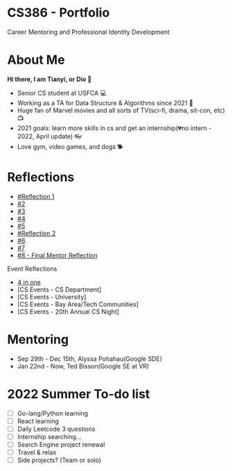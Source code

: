# CS386 - Portfolio 
Career Mentoring and Professional Identity Development

# About Me
**Hi there, I am Tianyi, or Dio 👋**
- Senior CS student at USFCA 💻
- Working as a TA for Data Structure & Algorithms since 2021 👣
- Huge fan of Marvel movies and all sorts of TV(sci-fi, drama, sit-con, etc) 📺
- 2021 goals: learn more skills in cs and get an internship(💔no intern - 2022, April update) 👓
- Love gym, video games, and dogs 🐕

# Reflections
- [#Reflection 1](https://github.com/DioFeng/DioFeng.github.io/blob/master/Reflections/%231.md)
- [#2](https://github.com/DioFeng/DioFeng.github.io/blob/master/Reflections/%232.md)
- [#3](https://github.com/DioFeng/DioFeng.github.io/blob/master/Reflections/%233.md)
- [#4](https://github.com/DioFeng/DioFeng.github.io/blob/master/Reflections/%234.md)
- [#5](https://github.com/DioFeng/DioFeng.github.io/blob/master/Reflections/%235.md)
- [#Reflection 2](https://github.com/DioFeng/DioFeng.github.io/blob/master/Reflections/%236.md)
- [#6](https://github.com/DioFeng/DioFeng.github.io/blob/master/Reflections/%237.md)
- [#7](https://github.com/DioFeng/DioFeng.github.io/blob/master/Reflections/%238.md)
- [#8 - Final Mentor Reflection](https://github.com/DioFeng/DioFeng.github.io/blob/master/Reflections/%239.md)

Event Reflections
- [4 in one](https://docs.google.com/document/d/17HYbPCgvWv8XrTwRDK9bHhL2ju0m6s1FVZy0AoFPtLc/edit)
- [CS Events - CS Department]
- [CS Events - University]
- [CS Events - Bay Area/Tech Communities]
- [CS Events - 20th Annual CS Night]

# Mentoring
- Sep 29th - Dec 15th, Alyssa Pohahau(Google SDE)
- Jan 22nd - Now, Ted Bisson(Google SE at VR)

# 2022 Summer To-do list
- [ ] Go-lang/Python learning
- [ ] React learning
- [ ] Daily Leetcode 3 questions
- [ ] Internship searching...
- [ ] Search Engine project renewal
- [ ] Travel & relax
- [ ] Side projects? (Team or solo)
